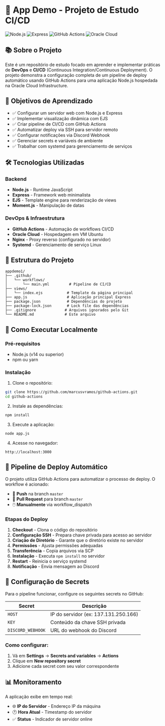 # 🚀 App Demo - Projeto de Estudo CI/CD

![Node.js](https://img.shields.io/badge/Node.js-339933?style=for-the-badge&logo=nodedotjs&logoColor=white)
![Express](https://img.shields.io/badge/Express-000000?style=for-the-badge&logo=express&logoColor=white)
![GitHub Actions](https://img.shields.io/badge/GitHub_Actions-2088FF?style=for-the-badge&logo=github-actions&logoColor=white)
![Oracle Cloud](https://img.shields.io/badge/Oracle_Cloud-F80000?style=for-the-badge&logo=oracle&logoColor=white)

## 📚 Sobre o Projeto

Este é um repositório de estudo focado em aprender e implementar práticas de **DevOps** e **CI/CD** (Continuous Integration/Continuous Deployment). O projeto demonstra a configuração completa de um pipeline de deploy automático usando GitHub Actions para uma aplicação Node.js hospedada na Oracle Cloud Infrastructure.

## 🎯 Objetivos de Aprendizado

- ✅ Configurar um servidor web com Node.js e Express
- ✅ Implementar visualização dinâmica com EJS
- ✅ Criar pipeline de CI/CD com GitHub Actions
- ✅ Automatizar deploy via SSH para servidor remoto
- ✅ Configurar notificações via Discord Webhook
- ✅ Gerenciar secrets e variáveis de ambiente
- ✅ Trabalhar com systemd para gerenciamento de serviços

## 🛠️ Tecnologias Utilizadas

### Backend
- **Node.js** - Runtime JavaScript
- **Express** - Framework web minimalista
- **EJS** - Template engine para renderização de views
- **Moment.js** - Manipulação de datas

### DevOps & Infraestrutura
- **GitHub Actions** - Automação de workflows CI/CD
- **Oracle Cloud** - Hospedagem em VM Ubuntu
- **Nginx** - Proxy reverso (configurado no servidor)
- **Systemd** - Gerenciamento de serviço Linux

## 📂 Estrutura do Projeto

```
appdemo1/
├── .github/
│   └── workflows/
│       └── main.yml         # Pipeline de CI/CD
├── views/
│   └── index.ejs           # Template da página principal
├── app.js                  # Aplicação principal Express
├── package.json            # Dependências do projeto
├── package-lock.json       # Lock file das dependências
├── .gitignore             # Arquivos ignorados pelo Git
└── README.md              # Este arquivo
```

## 🚀 Como Executar Localmente

### Pré-requisitos
- Node.js (v14 ou superior)
- npm ou yarn

### Instalação

1. Clone o repositório:
```bash
git clone https://github.com/marcusvramos/github-actions.git
cd github-actions
```

2. Instale as dependências:
```bash
npm install
```

3. Execute a aplicação:
```bash
node app.js
```

4. Acesse no navegador:
```
http://localhost:3000
```

## 🔄 Pipeline de Deploy Automático

O projeto utiliza GitHub Actions para automatizar o processo de deploy. O workflow é acionado:

- 🔄 **Push** na branch `master`
- 🔀 **Pull Request** para branch `master`
- 🖱️ **Manualmente** via workflow_dispatch

### Etapas do Deploy

1. **Checkout** - Clona o código do repositório
2. **Configuração SSH** - Prepara chave privada para acesso ao servidor
3. **Criação de Diretório** - Garante que o diretório existe no servidor
4. **Permissões** - Ajusta permissões adequadas
5. **Transferência** - Copia arquivos via SCP
6. **Instalação** - Executa `npm install` no servidor
7. **Restart** - Reinicia o serviço systemd
8. **Notificação** - Envia mensagem ao Discord

## 🔐 Configuração de Secrets

Para o pipeline funcionar, configure os seguintes secrets no GitHub:

| Secret | Descrição |
|--------|-----------|
| `HOST` | IP do servidor (ex: 137.131.250.166) |
| `KEY` | Conteúdo da chave SSH privada |
| `DISCORD_WEBHOOK` | URL do webhook do Discord |

### Como configurar:
1. Vá em **Settings** → **Secrets and variables** → **Actions**
2. Clique em **New repository secret**
3. Adicione cada secret com seu valor correspondente

## 📊 Monitoramento

A aplicação exibe em tempo real:
- 🌐 **IP do Servidor** - Endereço IP da máquina
- 🕐 **Hora Atual** - Timestamp do servidor
- ✅ **Status** - Indicador de servidor online
